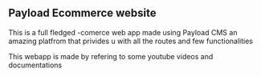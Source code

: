 ## Payload Ecommerce website


This is a full fledged -comerce web app made using Payload CMS an amazing platfrom that privides u with all the routes and few functionalities

This webapp is made by refering to some youtube videos and documentations
